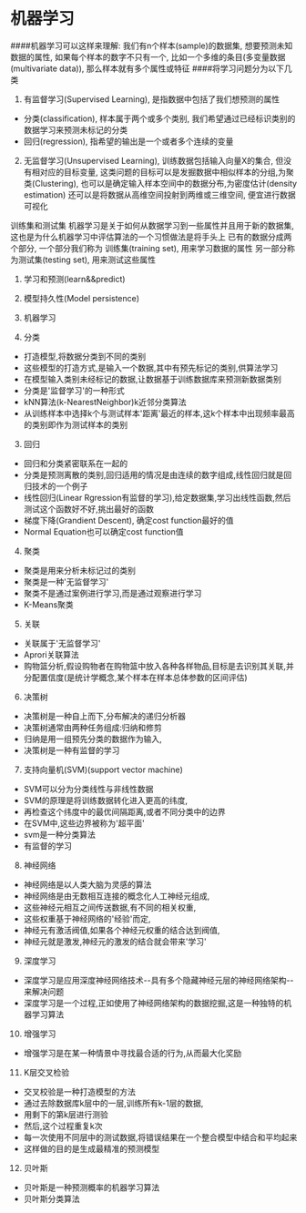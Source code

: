 # 机器学习

####机器学习可以这样来理解:
我们有n个样本(sample)的数据集, 想要预测未知数据的属性,
如果每个样本的数字不只有一个, 比如一个多维的条目(多变量数据
(multivariate data)), 那么样本就有多个属性或特征
####将学习问题分为以下几类
1. 有监督学习(Supervised Learning), 是指数据中包括了我们想预测的属性

* 分类(classification), 样本属于两个或多个类别, 我们希望通过已经标识类别的数据学习来预测未标记的分类
* 回归(regression), 指希望的输出是一个或者多个连续的变量
2. 无监督学习(Unsupervised Learning), 训练数据包括输入向量X的集合, 但没有相对应的目标变量,
这类问题的目标可以是发掘数据中相似样本的分组,为聚类(Clustering),
也可以是确定输入样本空间中的数据分布,为密度估计(density estimation)
还可以是将数据从高维空间投射到两维或三维空间, 便宜进行数据可视化

训练集和测试集 机器学习是关于如何从数据学习到一些属性并且用于新的数据集,
这也是为什么机器学习中评估算法的一个习惯做法是将手头上
已有的数据分成两个部分,
一个部分我们称为 训练集(training set), 用来学习数据的属性
另一部分称为测试集(testing set), 用来测试这些属性

1. 学习和预测(learn&&predict)
2. 模型持久性(Model persistence)


1. 机器学习
2. 分类

* 打造模型,将数据分类到不同的类别
* 这些模型的打造方式,是输入一个数据,其中有预先标记的类别,供算法学习
* 在模型输入类别未经标记的数据,让数据基于训练数据库来预测新数据类别
* 分类是'监督学习'的一种形式
* kNN算法(k-NearestNeighbor)k近邻分类算法
* 从训练样本中选择k个与测试样本'距离'最近的样本,这k个样本中出现频率最高的类别即作为测试样本的类别

3. 回归

* 回归和分类紧密联系在一起的
* 分类是预测离散的类别,回归适用的情况是由连续的数字组成,线性回归就是回归技术的一个例子
* 线性回归(Linear Rgression有监督的学习),给定数据集,学习出线性函数,然后测试这个函数好不好,挑出最好的函数
* 梯度下降(Grandient Descent), 确定cost function最好的值
* Normal Equation也可以确定cost function值

4. 聚类

* 聚类是用来分析未标记过的类别
* 聚类是一种'无监督学习'
* 聚类不是通过案例进行学习,而是通过观察进行学习
* K-Means聚类

5. 关联

* 关联属于'无监督学习'
* Aprori关联算法
* 购物篮分析,假设购物者在购物篮中放入各种各样物品,目标是去识别其关联,并分配置信度(是统计学概念,某个样本在样本总体参数的区间评估)

6. 决策树

* 决策树是一种自上而下,分布解决的递归分析器
* 决策树通常由两种任务组成:归纳和修剪
* 归纳是用一组预先分类的数据作为输入,
* 决策树是一种有监督的学习

7. 支持向量机(SVM)(support vector machine)

* SVM可以分为分类线性与非线性数据
* SVM的原理是将训练数据转化进入更高的纬度,
* 再检查这个纬度中的最优间隔距离,或者不同分类中的边界
* 在SVM中,这些边界被称为'超平面'
* svm是一种分类算法
* 有监督的学习


8. 神经网络

* 神经网络是以人类大脑为灵感的算法
* 神经网络是由无数相互连接的概念化人工神经元组成,
* 这些神经元相互之间传送数据,有不同的相关权重,
* 这些权重基于神经网络的'经验'而定,
* 神经元有激活阀值,如果各个神经元权重的结合达到阀值,
* 神经元就是激发,神经元的激发的结合就会带来'学习'

9. 深度学习

* 深度学习是应用深度神经网络技术--具有多个隐藏神经元层的神经网络架构--来解决问题
* 深度学习是一个过程,正如使用了神经网络架构的数据挖掘,这是一种独特的机器学习算法

10. 增强学习

* 增强学习是在某一种情景中寻找最合适的行为,从而最大化奖励

11. K层交叉检验

* 交叉校验是一种打造模型的方法
* 通过去除数据库k层中的一层,训练所有k-1层的数据,
* 用剩下的第k层进行测验
* 然后,这个过程重复k次
* 每一次使用不同层中的测试数据,将错误结果在一个整合模型中结合和平均起来
* 这样做的目的是生成最精准的预测模型

12. 贝叶斯

* 贝叶斯是一种预测概率的机器学习算法
* 贝叶斯分类算法

